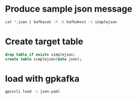 # Produce sample json message

```bash
cat *.json | kafkacat -P -b kafkahost -t simplejson
```

# Create target table
```sql
drop table if exists simplejson;
create table simplejson(data json);
```

# load with gpkafka
```bash
gpsscli load -s json.yaml
```
